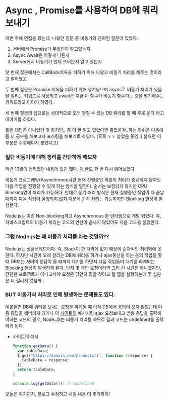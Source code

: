 # Async , Promise를 사용하여 DB에 쿼리 보내기

이번 주에 면접을 봤는데, 나왔던 질문 중 비동가와 관련된 질문이 있었다.

1. 서버에서 Promise가 무엇인지 알고있는지
2. Async Await은 어떻게 다른지
3. Server에서 비동기가 언제 쓰이는지 알고 있는지

첫 번재 질문에서는 CallBack지옥을 피하기 위해 나왔고 비동기 처리를 해주는 것이라고 말하였고

두 번째 질문은 Promise 지옥을 피하기 위해 생겨났으며 async로 비동기 처리가 있음을 알리는 키워드로 사용되고 await은 지금 이 함수가 비동기 함수하는 것을 명기해주는 키워드라고 이야기 하였다.

세 번째 질문의 답으로는 상대적으로 오래 걸릴 수 있는 DB 쿼리를 할 때 주로 쓴다 라고 이야기를 하였다.

틀린 대답은 아니었던 것 같지만,, 좀 더 잘 알고 있었다면 좋았을걸..하는 아쉬운 마음에 좀 더 공부를 해보고자 포스팅을 해보기로 하였다. (흑흑 ㅜㅜ 붙었음 좋겠다 붙으면 이 부분은 수정해야지 붙었다고)

### 일단 비동기에 대해 정리를 간단하게 해보자

작년 10월에 정리했던 내용이 있긴 했다. [이 글](https://sora9z.tistory.com/81?category=1044549)도 한 번 다시 읽어보았다

비동기 프로그래밍(Asynchronous)란 현재 진행중인 작업의 처리가 종료되지 않아도 다음 작업을 진행할 수 있게 하는 방식을 말한다. 순서는 보장되지 않지만 CPU Blocking없이 처리가 가능하다. 반대로 동기 처리 방식은 현재 실행중인 작업이 다 끝날 때까지 다음 작업이 실행되지 않기 때문에 순차 처리는 가능하지만 Blocking 현상이 발생한다.

Node.js는 이런 Non-blocking하고 Asynchronous 한 런타임으로 개발 되었다. 즉, 자바스크립트의 비동기 처리는 코드의 연산이 끝나지 않았어도 다음 코드를 실행한다.

### 그럼 Node.js는 왜 비동기 처리를 하는 것일까??

Node.js는 싱글쓰레드이다. 즉, Stack이 한 개밖에 없기 때문에 순차적인 처리밖에 못 한다. 하지만 시간이 오래 걸리는 DB에 쿼리를 하거나 ajax통신을 하는 등의 작업을 할 때 DB또는 서버의 응답이 올 때까지 대기를 하면서 다음 작업들이 대기를 하게되는 Blocking 현상이 발생하게 된다. 단지 몇 개의 요청이라면 그리 긴 시간은 아니겠지만, 간단한 프로젝트가 아니고서야 요청은 당연히 많을 것이고 웹 앱을 실행하는데 몇 십분은 더 걸리지 않을까..

### BUT 비동기식 처리로 인해 발생하는 문제들도 있다.

예를들면 DB에 쿼리를 보내는 요청을 하게될 때 아직 DB에서 응답이 오지 않았는데 다음 응답을 해버리게 되거나 이 [사이트의](https://joshua1988.github.io/web-development/javascript/javascript-asynchronous-operation/) 예시처럼 ajax 요청보내고 받응 응답을 출력해야하는 코드의 경우, Node.JS는 비동기 처리를 하므로 결과 코드는 undefined를 출력하게 된다.

- 사이트의 예시
  ```jsx
  function getData() {
    var tableData;
    $.get("https://domain.com/products/1", function (response) {
      tableData = response;
    });
    return tableData;
  }

  console.log(getData()); // undefined
  ```

오늘은 여기까지, 블로그 수정하고 내일 내용 더 추가하자!
